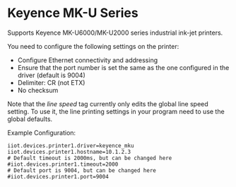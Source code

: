 # Keyence MK-U Series
Supports Keyence MK-U6000/MK-U2000 series industrial ink-jet printers.

You need to configure the following settings on the printer:
* Configure Ethernet connectivity and addressing
* Ensure that the port number is set the same as the one configured in the driver (default is 9004)
* Delimiter: CR (not ETX)
* No checksum

Note that the *line speed* tag currently only edits the global line speed setting. To use it, the line printing settings in your program need to use the global defaults.

Example Configuration:
```properties
iiot.devices.printer1.driver=keyence_mku
iiot.devices.printer1.hostname=10.1.2.3
# Default timeout is 2000ms, but can be changed here
#iiot.devices.printer1.timeout=2000
# Default port is 9004, but can be changed here
#iiot.devices.printer1.port=9004
```